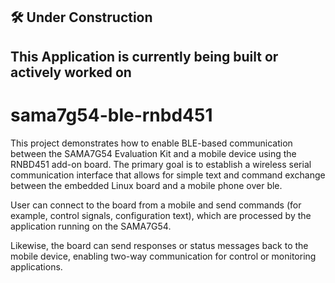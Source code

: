 ## 🛠️ Under Construction
## This Application is currently being built or actively worked on

# sama7g54-ble-rnbd451
This project demonstrates how to enable BLE-based communication between the SAMA7G54 Evaluation Kit and a mobile device using the RNBD451 add-on board. The primary goal is to establish a wireless serial communication interface that allows for simple text and command exchange between the embedded Linux board and a mobile phone over ble.

 User can connect to the board from a mobile and send commands (for example, control signals, configuration text), which are processed by the application running on the SAMA7G54.

Likewise, the board can send responses or status messages back to the mobile device, enabling two-way communication for control or monitoring applications.
